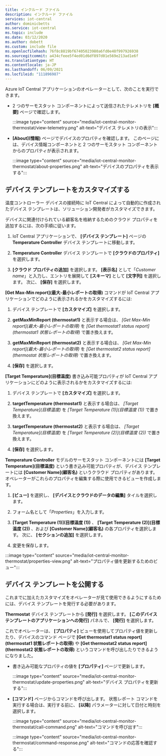 ```yaml
---
title: インクルード ファイル
description: インクルード ファイル
services: iot-central
author: dominicbetts
ms.service: iot-central
ms.topic: include
ms.date: 03/12/2020
ms.author: dobett
ms.custom: include file
ms.openlocfilehash: 76f8c8819bf67405023980a6fd0e48f997926938
ms.sourcegitcommit: a434cfeee5f4ed01d6df897d01e569e213ad1e6f
ms.translationtype: HT
ms.contentlocale: ja-JP
ms.lasthandoff: 06/09/2021
ms.locfileid: "111896987"
---
```

<!-- All needs updating -->
Azure IoT Central アプリケーションのオペレーターとして、次のことを実行できます。

* 2 つのサーモスタット コンポーネントによって送信されたテレメトリを **[概要]** ページで確認します。

    :::image type="content" source="media/iot-central-monitor-thermostat/view-telemetry.png" alt-text="デバイス テレメトリの表示":::

* **[About]\(情報\)** ページでデバイスのプロパティを確認します。 このページには、デバイス情報コンポーネントと 2 つのサーモスタット コンポーネントからのプロパティが表示されます。

    :::image type="content" source="media/iot-central-monitor-thermostat/about-properties.png" alt-text="デバイスのプロパティを表示する":::

## <a name="customize-the-device-template"></a>デバイス テンプレートをカスタマイズする

温度コントローラー デバイスの接続時に IoT Central によって自動的に作成されたデバイス テンプレートは、ソリューション開発者がカスタマイズできます。

デバイスに関連付けられている顧客名を格納するためのクラウド プロパティを追加するには、次の手順に従います。

1. IoT Central アプリケーションで、 **[デバイス テンプレート]** ページの **Temperature Controller** デバイス テンプレートに移動します。

1. **Temperature Controller** デバイス テンプレートで **[クラウドのプロパティ]** を選択します。

1. **[クラウド プロパティの追加]** を選択します。 **[表示名]** として「*Customer name*」と入力し、エントリを展開して **[スキーマ]** として **[文字列]** を選択します。 次に、 **[保存]** を選択します。

**[Get Max-Min report]\(最大-最小レポートの取得\)** コマンドが IoT Central アプリケーションでどのように表示されるかをカスタマイズするには:

1. デバイス テンプレートで **[カスタマイズ]** を選択します。

1. **getMaxMinReport (thermostat1)** と表示する場合は、 *[Get Max-Min report]\(最大-最小レポートの取得\)* を *[Get thermostat1 status report]\(thermostat1 状態レポートの取得\)* で置き換えます。

1. **getMaxMinReport (thermostat2)** と表示する場合は、 *[Get Max-Min report]\(最大-最小レポートの取得\)* を *[Get thermostat2 status report]\(thermostat 状態レポートの取得\)* で置き換えます。

1. **[保存]** を選択します。

**[Target Temperature]\(目標温度\)** 書き込み可能プロパティが IoT Central アプリケーションにどのように表示されるかをカスタマイズするには:

1. デバイス テンプレートで **[カスタマイズ]** を選択します。

1. **targetTemperature (thermostat1)** と表示する場合は、 *[Target Temperature]\(目標温度\)* を *[Target Temperature (1)]\(目標温度 (1)\)* で置き換えます。

1. **targetTemperature (thermostat2)** と表示する場合は、 *[Target Temperature]\(目標温度\)* を *[Target Temperature (2)]\(目標温度 (2)\)* で置き換えます。

1. **[保存]** を選択します。

**Temperature Controller** モデルのサーモスタット コンポーネントには **[Target Temperature]\(目標温度\)** という書き込み可能プロパティが、デバイス テンプレートには **[Customer Name]\(顧客名\)** というクラウド プロパティがあります。 オペレーターがこれらのプロパティを編集する際に使用できるビューを作成します。

1. **[ビュー]** を選択し、 **[デバイスとクラウドのデータの編集]** タイルを選択します。

1. フォーム名として「_Properties_」を入力します。

1. **[Target Temperature (1)]\(目標温度 (1)\)** 、 **[Target Temperature (2)]\(目標温度 (2)\)** 、および **[Customer Name]\(顧客名\)** の各プロパティを選択します。 次に、 **[セクションの追加]** を選択します。

1. 変更を保存します。

:::image type="content" source="media/iot-central-monitor-thermostat/properties-view.png" alt-text="プロパティ値を更新するためのビュー":::

## <a name="publish-the-device-template"></a>デバイス テンプレートを公開する

これまでに加えたカスタマイズをオペレーターが見て使用できるようにするためには、デバイス テンプレートを発行する必要があります。

**Thermostat** デバイス テンプレートから **[発行]** を選択します。 **[このデバイス テンプレートのアプリケーションへの発行]** パネルで、 **[発行]** を選択します。

これでオペレーターは、 **[プロパティ]** ビューを使用してプロパティ値を更新したり、デバイスのコマンド ページで **[Get thermostat1 status report]\(thermostat1 状態レポートの取得\)** や **[Get thermostat2 status report]\(thermostat2 状態レポートの取得\)** というコマンドを呼び出したりできるようになりました。

* 書き込み可能なプロパティの値を **[プロパティ]** ページで更新します。

    :::image type="content" source="media/iot-central-monitor-thermostat/update-properties.png" alt-text="デバイス プロパティを更新する":::

* **[コマンド]** ページからコマンドを呼び出します。 状態レポート コマンドを実行する場合は、実行する前に、 **[以降]** パラメーターに対して日付と時刻を選択します。

    :::image type="content" source="media/iot-central-monitor-thermostat/call-command.png" alt-text="コマンドを呼び出す":::

    :::image type="content" source="media/iot-central-monitor-thermostat/command-response.png" alt-text="コマンドの応答を確認する":::

